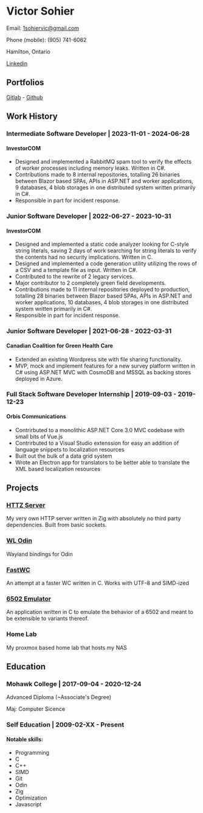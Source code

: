 # Victor Sohier

Email: [1sohiervic@gmail.com](mailto:1sohiervic@gmail.com)

Phone (mobile): (905) 741-6062

Hamilton, Ontario

[Linkedin](https://www.linkedin.com/in/victor-sohier/)

## Portfolios

[Gitlab](https://gitlab.com/T3CHN01200) -
[Github](https://github.com/VictorSohier)

## Work History

### Intermediate Software Developer | 2023-11-01 - 2024-06-28

#### InvestorCOM

- Designed and implemented a RabbitMQ spam tool to verify the effects of worker processes including memory leaks.
    Written in C#.
- Contributions made to 8 internal repositories, totalling 26 binaries between Blazor based SPAs, APIs in ASP.NET and
    worker applications, 9 databases, 4 blob storages in one distributed system written primarily in C#.
- Responsible in part for incident response.

### Junior Software Developer | 2022-06-27 - 2023-10-31

#### InvestorCOM

- Designed and implemented a static code analyzer looking for C-style string literals, saving 2 days of work searching
    for string literals to verify the contents had no security implications. Written in C.
- Designed and implemented a code generation utility utilizing the rows of a CSV and a template file as input. Written
    in C#.
- Contributed to the rewrite of 2 legacy services.
- Major contributor to 2 completely green field developments.
- Contributions made to 11 internal repositories deployed to production, totalling 28 binaries between Blazor based
    SPAs, APIs in ASP.NET and worker applications, 10 databases, 4 blob storages in one distributed system written
    primarily in C#.
- Responsible in part for incident response.

### Junior Software Developer | 2021-06-28 - 2022-03-31

#### Canadian Coalition for Green Health Care

- Extended an existing Wordpress site with file sharing functionality.
- MVP, mock and implement features for a new survey platform written in C# using ASP.NET MVC with CosmoDB and MSSQL as
    backing stores deployed in Azure.

### Full Stack Software Developer Internship | 2019-09-03 - 2019-12-23

#### Orbis Communications

- Contrirbuted to a monolithic ASP.NET Core 3.0 MVC codebase with small bits of Vue.js
- Contrirbuted to a Visual Studio extenssion for easy an addition of language snippets to localization resources
- Built out the bulk of a data grid system
- Wrote an Electron app for translators to be better able to translate the XML based localization resources

## Projects

### [HTTZ Server](https://gitlab.com/T3CHN01200/httz-server)

My very own HTTP server written in Zig with absolutely no third party dependencies. Built from basic sockets.

### [WL Odin](https://gitlab.com/T3CHN01200/wl-odin)

Wayland bindings for Odin

### [FastWC](https://gitlab.com/T3CHN01200/FastWC)

An attempt at a faster WC written in C. Works with UTF-8 and SIMD-ized

### [6502 Emulator](https://gitlab.com/T3CHN01200/6502-emulator)

An application written in C to emulate the behavior of a 6502 and meant to be extensible to variants thereof.

### Home Lab

My proxmox based home lab that hosts my NAS

## Education

### Mohawk College | 2017-09-04 - 2020-12-24

Advanced Diploma (~Associate's Degree)

Maj: Computer Sicence

### Self Education | 2009-02-XX - Present

#### Notable skills:

- Programming
- C
- C++
- SIMD
- Git
- Odin
- Zig
- Optimization
- Javascript
